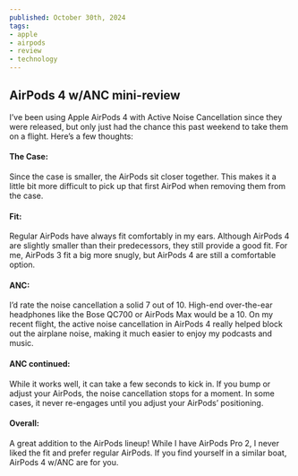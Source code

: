 ```yaml
---
published: October 30th, 2024
tags:
- apple
- airpods
- review
- technology
---
```


## AirPods 4 w/ANC mini-review

<!-- preview -->
I’ve been using Apple AirPods 4 with Active Noise Cancellation since they were released, but only just had the chance this past weekend to take them on a flight. Here’s a few thoughts:
<!-- /preview -->

#### The Case: 
Since the case is smaller, the AirPods sit closer together. This makes it a little bit more difficult to pick up that first AirPod when removing them from the case.

#### Fit: 
Regular AirPods have always fit comfortably in my ears. Although AirPods 4 are slightly smaller than their predecessors, they still provide a good fit. For me, AirPods 3 fit a big more snugly, but AirPods 4 are still a comfortable option.

#### ANC: 
I’d rate the noise cancellation a solid 7 out of 10. High-end over-the-ear headphones like the Bose QC700 or AirPods Max would be a 10. On my recent flight, the active noise cancellation in AirPods 4 really helped block out the airplane noise, making it much easier to enjoy my podcasts and music.

#### ANC continued:
While it works well, it can take a few seconds to kick in. If you bump or adjust your AirPods, the noise cancellation stops for a moment. In some cases, it never re-engages until you adjust your AirPods’ positioning.

#### Overall:
A great addition to the AirPods lineup! While I have AirPods Pro 2, I never liked the fit and prefer regular AirPods. If you find yourself in a similar boat, AirPods 4 w/ANC are for you.